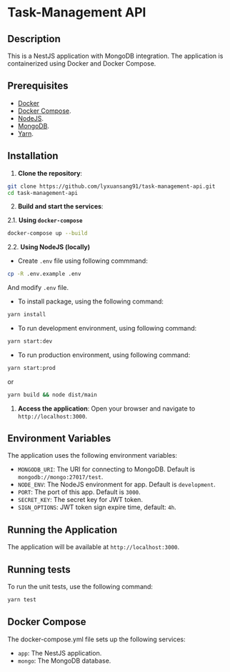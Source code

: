 # Task-Management API

## Description

This is a NestJS application with MongoDB integration. The application is containerized using Docker and Docker Compose.

## Prerequisites

- [Docker](https://www.docker.com/get-started)
- [Docker Compose](https://docs.docker.com/compose/install/).
- [NodeJS](https://nodejs.org/en).
- [MongoDB](https://www.mongodb.com/).
- [Yarn](https://yarnpkg.com/).

## Installation

1. **Clone the repository**:

```sh
git clone https://github.com/lyxuansang91/task-management-api.git
cd task-management-api
```

2. **Build and start the services**:

2.1. **Using `docker-compose`**

```sh
docker-compose up --build
```

2.2. **Using NodeJS (locally)**

- Create `.env` file using following commmand:

```sh
cp -R .env.example .env
```

And modify `.env` file.

- To install package, using the following command:

```sh
yarn install
```

- To run development environment, using following command:

```sh
yarn start:dev
```

- To run production environment, using following command:

```sh
yarn start:prod
```

or

```sh
yarn build && node dist/main
```

1. **Access the application**: Open your browser and navigate to `http://localhost:3000`.

## Environment Variables

The application uses the following environment variables:

- `MONGODB_URI`: The URI for connecting to MongoDB. Default is `mongodb://mongo:27017/test`.
- `NODE_ENV`: The NodeJS environment for app. Default is `development`.
- `PORT`: The port of this app. Default is `3000`.
- `SECRET_KEY`: The secret key for JWT token.
- `SIGN_OPTIONS`: JWT token sign expire time, default: `4h`.

## Running the Application

The application will be available at `http://localhost:3000`.

## Running tests

To run the unit tests, use the following command:

```sh
yarn test
```

## Docker Compose

The docker-compose.yml file sets up the following services:

- `app`: The NestJS application.
- `mongo`: The MongoDB database.
